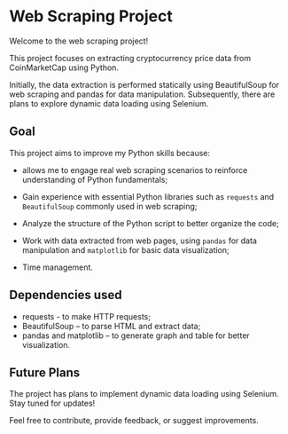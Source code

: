 # Web Scraping Project
Welcome to the web scraping project! 

This project focuses on extracting cryptocurrency price data from CoinMarketCap using Python.

Initially, the data extraction is performed statically using BeautifulSoup for web scraping and pandas for data manipulation. Subsequently, there are plans to explore dynamic data loading using Selenium.

## Goal

This project aims to improve my Python skills because:

- allows me to engage real web scraping scenarios to reinforce understanding of Python fundamentals;

- Gain experience with essential Python libraries such as `requests` and `BeautifulSoup` commonly used in web scraping;

- Analyze the structure of the Python script to better organize the code;

- Work with data extracted from web pages, using `pandas` for data manipulation and `matplotlib` for basic data visualization;

- Time management.

## Dependencies used

- requests - to make HTTP requests;
- BeautifulSoup – to parse HTML and extract data;
- pandas and matplotlib – to generate graph and table for better visualization.

## Future Plans
The project has plans to implement dynamic data loading using Selenium. Stay tuned for updates!

Feel free to contribute, provide feedback, or suggest improvements.
